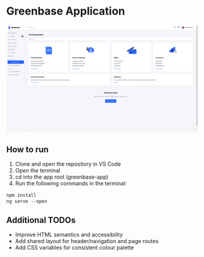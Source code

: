 # Greenbase Application

![App screenshot](/greenbase-app/src/assets/images/modernize-screenshot.png)

## How to run

1. Clone and open the repository in VS Code
2. Open the terminal
3. cd into the app root (greenbase-app)
4. Run the following commands in the terminal:

```
npm install
ng serve --open
```

## Additional TODOs

- Improve HTML semantics and accessibility
- Add shared layout for header/navigation and page routes
- Add CSS variables for consistent colour palette
